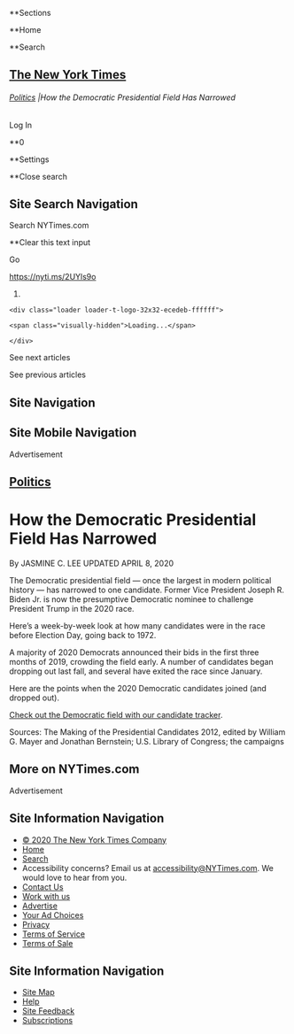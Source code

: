 <div id="suggestions" class="suggestions messenger nocontent robots-nocontent" style="display:none;">

<div class="message-bed">

<div class="message-container last-message-container">

<div class="message">

<span class="message-content"> **<span class="message-title">NYTimes.com
no longer supports Internet Explorer 9 or earlier. Please upgrade your
browser.</span> [LEARN MORE
»](http://www.nytimes3xbfgragh.onion/content/help/site/ie9-support.html)
</span>

</div>

</div>

</div>

</div>

<div id="shell" class="shell">

<div class="container">

<div class="quick-navigation button-group">

**<span class="button-text">Sections</span>

**<span class="button-text">Home</span>

**<span class="button-text">Search</span>

</div>

<div class="branding">

## [<span class="visually-hidden">The New York Times</span>](http://www.nytimes3xbfgragh.onion/)

</div>

<div class="story-meta">

###### <span class="kicker-label"> [Politics](/section/politics) </span> <span class="pipe">|</span>How the Democratic Presidential Field Has Narrowed

</div>

<div class="user-tools">

<div id="sharetools-masthead" class="sharetools theme-classic sharetools-masthead" data-aria-label="tools" data-role="group" data-shares="facebook,twitter,email,show-all,save" data-url="https://www.nytimes3xbfgragh.onion/interactive/2019/02/14/us/politics/2020-democratic-candidates-president.html" data-title="How the Democratic Presidential Field Has Narrowed" data-author="By Jasmine C. Lee" data-media="https://static01.graylady3jvrrxbe.onion/images/icons/t_logo_291_black.png" data-description="See how the current Democratic presidential field compares with past cycles." data-publish-date="February 14, 2019">

<div class="ad sharetools-inline-article-ad hidden nocontent robots-nocontent">

</div>

</div>

<div class="user-tools-button-group button-group">

Log In

**<span class="button-text">0</span>

**<span class="button-text">Settings</span>

</div>

</div>

</div>

<div class="search-flyout-panel flyout-panel">

**<span class="visually-hidden">Close search</span>

## Site Search Navigation

<div class="control">

<div class="label-container visually-hidden">

Search NYTimes.com

</div>

<div class="field-container">

**<span id="clear-search-input" class="visually-hidden">Clear this text
input</span>

<div class="auto-suggest" style="display: none;">

</div>

Go

</div>

</div>

</div>

<div id="notification-modals" class="notification-modals">

</div>

<span class="story-short-url"><https://nyti.ms/2UYls9o></span>

<div class="nocontent robots-nocontent">

1.  
    
    <div class="loader loader-t-logo-32x32-ecedeb-ffffff">
    
    <span class="visually-hidden">Loading...</span>
    
    </div>

<div class="ribbon-navigation-container">

<span class="visually-hidden">See next articles</span>

<div class="arrow arrow-right">

<div class="arrow-conceal">

</div>

</div>

<span class="visually-hidden">See previous
articles</span>

<div class="arrow arrow-left">

<div class="arrow-conceal">

</div>

</div>

</div>

</div>

## Site Navigation

## Site Mobile Navigation

<div id="navigation-edge" class="navigation-edge">

</div>

<div id="page" class="page">

<div id="TopAd" class="ad top-ad nocontent robots-nocontent">

<div class="accessibility-ad-header">

Advertisement

</div>

</div>

<div id="main" class="main" data-role="main">

<div class="story-meta">

<div class="kicker-container">

## <span class="kicker-label"> [Politics](/section/politics) </span>

<div id="sharetools-interactive" class="sharetools theme-classic sharetools-interactive" data-aria-label="tools" data-role="group" data-shares="show-all|Share" data-url="https://www.nytimes3xbfgragh.onion/interactive/2019/02/14/us/politics/2020-democratic-candidates-president.html" data-title="How the Democratic Presidential Field Has Narrowed" data-author="By Jasmine C. Lee" data-media="https://static01.graylady3jvrrxbe.onion/images/icons/t_logo_291_black.png" data-description="See how the current Democratic presidential field compares with past cycles." data-publish-date="February 14, 2019">

<div class="ad sharetools-inline-article-ad hidden nocontent robots-nocontent">

</div>

</div>

</div>

# How the Democratic Presidential Field Has Narrowed

<div class="story-meta-footer interactive-meta-footer">

<div class="interactive-byline">

<span class="byline last-byline" itemprop="author creator" itemscope="" itemtype="http://schema.org/Person">
By
<span class="byline-author" data-byline-name="JASMINE C. LEE" itemprop="name">JASMINE
C. LEE</span> </span> <span class="timestamp">UPDATED </span>APRIL 8,
2020

</div>

</div>

</div>

<div id="2020-democratic-candidates-president" class="interactive-graphic">

<div class="g-graphic g-graphic-freebird" data-preview-slug="2019-02-07-presidential-candidates">

<div class="g-item g-text">

The Democratic presidential field — once the largest in modern political
history — has narrowed to one candidate. Former Vice President Joseph R.
Biden Jr. is now the presumptive Democratic nominee to challenge
President Trump in the 2020 race.

</div>

<div class="g-item g-text">

Here’s a week-by-week look at how many candidates were in the race
before Election Day, going back to 1972.

</div>

<div class="g-item g-graphic">

<div class="g-item-graphic" style="max-width:720px;">

<div class="g-pace g-chart g-party-R" data-party="R">

</div>

</div>

</div>

<div class="g-item g-text">

A majority of 2020 Democrats announced their bids in the first three
months of 2019, crowding the field early. A number of candidates began
dropping out last fall, and several have exited the race since January.

</div>

<div class="g-item g-graphic">

<div class="g-item-graphic" style="max-width:720px;">

<div class="g-pace g-chart g-party-D" data-party="D">

</div>

</div>

</div>

<div class="g-item g-text">

Here are the points when the 2020 Democratic candidates joined (and
dropped
out).

</div>

<div class="g-item g-graphic">

<div class="g-item-graphic" style="max-width:720px;">

<div class="g-candidates g-chart g-party-D g-2020" data-party="D" data-year="2020">

</div>

</div>

</div>

<div class="g-item g-text">

[Check out the Democratic field with our candidate
tracker](https://www.nytimes3xbfgragh.onion/interactive/2019/us/politics/2020-presidential-candidates.html?action=click&module=inline&pgtype=Article).

</div>

</div>

</div>

<div class="story-info interactive-source">

Sources: The Making of the Presidential Candidates 2012, edited by
William G. Mayer and Jonathan Bernstein; U.S. Library of Congress; the
campaigns

</div>

<div id="sharetools-footer" class="sharetools theme-classic sharetools-footer layout-horizontal" data-aria-label="tools" data-role="group" data-shares="email|,facebook|,twitter|,show-all|More" data-url="https://www.nytimes3xbfgragh.onion/interactive/2019/02/14/us/politics/2020-democratic-candidates-president.html" data-title="How the Democratic Presidential Field Has Narrowed" data-author="By Jasmine C. Lee" data-media="https://static01.graylady3jvrrxbe.onion/images/icons/t_logo_291_black.png" data-description="See how the current Democratic presidential field compares with past cycles." data-publish-date="February 14, 2019">

<div class="ad sharetools-inline-article-ad hidden nocontent robots-nocontent">

</div>

</div>

<div id="related-coverage" class="section related-coverage nocontent robots-nocontent">

<div class="nocontent robots-nocontent">

## More on NYTimes.com

</div>

</div>

<div id="BottomAd" class="ad bottom-ad nocontent robots-nocontent">

<div class="accessibility-ad-header">

Advertisement

</div>

</div>

</div>

## Site Information Navigation

  - [©
    <span itemprop="copyrightYear">2020</span><span itemprop="copyrightHolder provider sourceOrganization" itemscope="" itemtype="http://schema.org/Organization" itemid="http://www.nytimes3xbfgragh.onion"><span itemprop="name">
    The New York Times
    Company</span></span>](https://help.nytimes3xbfgragh.onion/hc/en-us/articles/115014792127-Copyright-notice)
  - [Home](https://www.nytimes3xbfgragh.onion)
  - [Search](https://www.nytimes3xbfgragh.onion/search/)
  - Accessibility concerns? Email us at <accessibility@NYTimes.com>. We
    would love to hear from you.
  - [Contact
    Us](https://help.nytimes3xbfgragh.onion/hc/en-us/articles/115015385887-Contact-Us)
  - [Work with us](https://www.nytco.com/careers/)
  - [Advertise](https://nytmediakit.com/)
  - [Your Ad
    Choices](https://help.nytimes3xbfgragh.onion/hc/en-us/articles/115014892108-Privacy-policy#pp)
  - [Privacy](https://help.nytimes3xbfgragh.onion/hc/en-us/articles/115014892108-Privacy-policy)
  - [Terms of
    Service](https://help.nytimes3xbfgragh.onion/hc/en-us/articles/115014893428-Terms-of-service)
  - [Terms of
    Sale](https://help.nytimes3xbfgragh.onion/hc/en-us/articles/115014893968-Terms-of-sale)

## Site Information Navigation

  - [Site Map](https://spiderbites.nytimes3xbfgragh.onion)
  - [Help](https://help.nytimes3xbfgragh.onion/hc/en-us)
  - [Site
    Feedback](https://help.nytimes3xbfgragh.onion/hc/en-us/articles/115015385887-Contact-Us?redir=myacc)
  - [Subscriptions](https://www.nytimes3xbfgragh.onion/subscription?campaignId=37WXW)

</div>

</div>

<div id="Inv1" class="ad inv1-ad hidden">

</div>

<div id="Inv2" class="ad inv2-ad hidden">

</div>

<div id="Inv3" class="ad inv3-ad hidden">

</div>

<div id="ab1" class="ad ab1-ad hidden">

</div>

<div id="ab2" class="ad ab2-ad hidden">

</div>

<div id="ab3" class="ad ab3-ad hidden">

</div>

<div id="prop1" class="ad prop1-ad hidden">

</div>

<div id="prop2" class="ad prop2-ad hidden">

</div>

<div id="Anchor" class="ad anchor-ad hidden">

</div>

<div id="ADX_CLIENTSIDE" class="ad adx-clientside-ad hidden">

</div>
